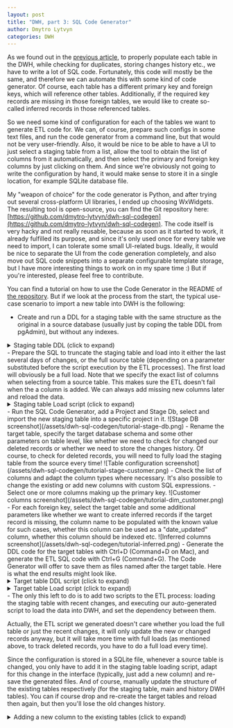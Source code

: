 ```yaml
---
layout: post
title: "DWH, part 3: SQL Code Generator"
author: Dmytro Lytvyn
categories: DWH
---
```


As we found out in the [previous article](/dwh-part-2-architecture/), to properly populate each table in the DWH, while checking for duplicates, storing changes history etc., we have to write a lot of SQL code. Fortunately, this code will mostly be the same, and therefore we can automate this with some kind of code generator. Of course, each table has a different primary key and foreign keys, which will reference other tables. Additionally, if the required key records are missing in those foreign tables, we would like to create so-called inferred records in those referenced tables.

So we need some kind of configuration for each of the tables we want to generate ETL code for. We can, of course, prepare such configs in some text files, and run the code generator from a command line, but that would not be very user-friendly. Also, it would be nice to be able to have a UI to just select a staging table from a list, allow the tool to obtain the list of columns from it automatically, and then select the primary and foreign key columns by just clicking on them. And since we're obviously not going to write the configuration by hand, it would make sense to store it in a single location, for example SQLite database file.

My "weapon of choice" for the code generator is Python, and after trying out several cross-platform UI libraries, I ended up choosing WxWidgets. The resulting tool is open-source, you can find the Git repository here: [https://github.com/dmytro-lytvyn/dwh-sql-codegen](https://github.com/dmytro-lytvyn/dwh-sql-codegen). The code itself is very hacky and not really reusable, because as soon as it started to work, it already fulfilled its purpose, and since it's only used once for every table we need to import, I can tolerate some small UI-related bugs. Ideally, it would be nice to separate the UI from the code generation completely, and also move out SQL code snippets into a separate configurable template storage, but I have more interesting things to work on in my spare time :) But if you're interested, please feel free to contribute.

You can find a tutorial on how to use the Code Generator in the README of [the repository](https://github.com/dmytro-lytvyn/dwh-sql-codegen). But if we look at the process from the start, the typical use-case scenario to import a new table into DWH is the following:
- Create and run a DDL for a staging table with the same structure as the original in a source database (usually just by coping the table DDL from pgAdmin), but without any indexes.
<details>
  <summary>Staging table DDL (click to expand)</summary>

```sql
drop table if exists stage.customer;

create table stage.customer
(
	order_id bigint,
	date_created timestamp,
	date_updated timestamp,
	email varchar(255),
	first_name varchar(255),
	last_name varchar(255),
	is_enabled boolean,
	additional_data json,
	version integer
);

grant select on stage.customer to read_stage;
grant all on stage.customer to write_stage;
```

</details>
- Prepare the SQL to truncate the staging table and load into it either the last several days of changes, or the full source table (depending on a parameter substituted before the script execution by the ETL processes). The first load will obviously be a full load. Note that we specify the exact list of columns when selecting from a source table. This makes sure the ETL doesn't fail when the a column is added. We can always add missing new columns later and reload the data.
<details>
  <summary>Staging table Load script (click to expand)</summary>

```sql
select stage.dblink_connect('product','host=#PSQL_PRODUCT_SERVER# port=#PSQL_PRODUCT_PORT# dbname=#PSQL_PRODUCT_DB# user=#PSQL_PRODUCT_LOGIN# password=#PSQL_PRODUCT_PASS#');

truncate table stage.customer;

insert into stage.customer
select *
from stage.dblink(
	'product',
	'
	select
		order_id,
		date_created,
		date_updated,
		email,
		first_name,
		last_name,
		is_enabled,
		additional_data,
		version
	from prod.customer
	where (date_updated >= ''#YESTERDAY3_Y-M-D#''
			or ''#FULL_LOAD#'' = ''1''
		)
	'
)
as t1 (
	order_id bigint,
	date_created timestamp,
	date_updated timestamp,
	email varchar(255),
	first_name varchar(255),
	last_name varchar(255),
	is_enabled boolean,
	additional_data json,
	version integer
);

select stage.dblink_disconnect('product');
```

</details>
- Run the SQL Code Generator, add a Project and Stage Db, select and import the new staging table into a specific project in it.
![Stage DB screenshot](/assets/dwh-sql-codegen/tutorial-stage-db.png)
- Rename the target table, specify the target database schema and some other parameters on table level, like whether we need to check for changed our deleted records or whether we need to store the changes history. Of course, to check for deleted records, you will need to fully load the staging table from the source every time!
![Table configuration screenshot](/assets/dwh-sql-codegen/tutorial-stage-customer.png)
- Check the list of columns and adapt the column types where necessary. It's also possible to change the existing or add new columns with custom SQL expressions.
- Select one or more columns making up the primary key.
![Customer columns screenshot](/assets/dwh-sql-codegen/tutorial-dim_customer.png)
- For each foreign key, select the target table and some additional parameters like whether we want to create inferred records if the target record is missing, the column name to be populated with the known value for such cases, whether this column can be used as a "date_updated" column, whether this column should be indexed etc.
![Inferred columns screenshot](/assets/dwh-sql-codegen/tutorial-inferred.png)
- Generate the DDL code for the target tables with Ctrl+D (Command+D on Mac), and generate the ETL SQL code with Ctrl+G (Command+G). The Code Generator will offer to save them as files named after the target table. Here is what the end results might look like.
<details>
  <summary>Target table DDL script (click to expand)</summary>

```sql
-- Generating DDL for all required tables, only run if the tables don't exist yet

drop table if exists dw.dim_customer_pk_lookup;

drop sequence if exists dw.dim_customer_seq;

create sequence dw.dim_customer_seq;

create table dw.dim_customer_pk_lookup (
    entity_bk varchar not null primary key,
    entity_key bigint not null default nextval('dw.dim_customer_seq')
);

drop table if exists dw.dim_customer_main_batch_info;

create table dw.dim_customer_main_batch_info (
    entity_key bigint not null primary key,
    is_inferred smallint not null default 0,
    is_deleted smallint not null default 0,
    hash varchar(128),
    batch_date timestamp not null,
    batch_number bigint not null
);

drop table if exists dw.dim_customer_main;

create table dw.dim_customer_main (
    entity_key bigint primary key,
    customer_id bigint,
    date_created timestamp,
    date_updated timestamp,
    email_key bigint,
    email varchar(255),
    first_name varchar(255),
    last_name varchar(255),
    is_enabled bool,
    additional_data json,
    shipping_country varchar(255)
);

create index dim_customer_main_email_key_idx
on dw.dim_customer_main using btree
(email_key);

drop table if exists dw.dim_customer_main_history;

create table dw.dim_customer_main_history (
    -- History part
    is_inferred smallint default 0,
    is_deleted smallint not null default 0,
    hash varchar(128),
    batch_date timestamp,
    batch_number bigint,
    batch_date_new timestamp,
    batch_number_new bigint,
    -- Main part 
    entity_key bigint,
    customer_id bigint,
    date_created timestamp,
    date_updated timestamp,
    email_key bigint,
    email varchar(255),
    first_name varchar(255),
    last_name varchar(255),
    is_enabled bool,
    additional_data json,
    shipping_country varchar(255)
);

create index dim_customer_main_history_entity_key_idx
on dw.dim_customer_main_history using btree
(entity_key);

create index dim_customer_main_history_batch_date_idx
on dw.dim_customer_main_history using btree
(batch_date);

create index dim_customer_main_history_batch_date_new_idx
on dw.dim_customer_main_history using btree
(batch_date_new);

create index dim_customer_main_history_email_key_idx
on dw.dim_customer_main_history using btree
(email_key);
```

</details>


<details>
  <summary>Target table Load script (click to expand)</summary>

```sql

-- ETL code for loading stage.customer to dw.dim_customer_main

drop table if exists stage.dim_customer_main_batch; -- Won't drop to avoid unnoticed collisions

create table stage.dim_customer_main_batch as
select
    current_timestamp as batch_date,
    #JOB_ID# as batch_number
;


drop table if exists stage.dim_customer_main_stage1;

create table stage.dim_customer_main_stage1 as
select 
    customer_id,
    date_created,
    date_updated,
    email,
    first_name,
    last_name,
    is_enabled,
    additional_data,
    shipping_country,
    entity_bk, 
    email_dim_email_bk,
    hash,
    row_number() over (partition by entity_bk order by date_updated desc nulls last, hash) as row_number
from (
    select 
        customer_id,
        date_created,
        date_updated,
        email,
        first_name,
        last_name,
        is_enabled,
        additional_data,
        shipping_country,
        version,
        coalesce(customer_id || '', '') as entity_bk, 
        email || '' as email_dim_email_bk, 
        md5( 
            coalesce(customer_id || '', '') ||
            coalesce(to_char(date_created, 'YYYYMMDDHH24MISS') || '', '') ||
            coalesce(email || '', '') ||
            coalesce(first_name || '', '') ||
            coalesce(last_name || '', '') ||
            coalesce(is_enabled || '', '') ||
            coalesce(additional_data || '', '') ||
            coalesce(shipping_country || '', '')
        ) as hash
    from (
        select 
            customer_id,
            date_created,
            date_updated,
            lower(trim(email)) as email,
            first_name,
            last_name,
            is_enabled,
            additional_data,
            json_extract_path_text(additional_data, 'attributes', 'shippingCountry') as shipping_country,
            version
        from stage.customer
    ) s2
) s1;

create index dim_customer_main_stage1_entity_bk_idx
on stage.dim_customer_main_stage1 using btree
(entity_bk);

create index dim_customer_main_stage1_row_number_idx
on stage.dim_customer_main_stage1 using btree
(row_number);

create index dim_customer_main_stage1_email_dim_email_bk_idx
on stage.dim_customer_main_stage1 using btree
(email_dim_email_bk);


-- Inferred entities loading start

-- Inferred entity: dim_email_main

begin;
lock table dw.dim_email_pk_lookup in exclusive mode;
lock table dw.dim_email_main_batch_info in exclusive mode;
lock table dw.dim_email_main in exclusive mode;

drop table if exists stage.dim_email_main_inferred_#JOB_ID#;

create table stage.dim_email_main_inferred_#JOB_ID# as
select
    p.entity_key, -- Not null if entity exists, but was not loaded to this entity suffix before
    s1.email_dim_email_bk as entity_bk ,
    max(s1.email) as email
from stage.dim_customer_main_stage1 s1
    left join dw.dim_email_pk_lookup p
        on p.entity_bk = s1.email_dim_email_bk
    left join dw.dim_email_main_batch_info bi
        on bi.entity_key = p.entity_key
where s1.row_number = 1
    and s1.email_dim_email_bk is not null -- Ignoring NULL FKs
    and bi.entity_key is null -- Entity either completely new or was not loaded to this entity suffix before
group by 1,2
;

create index dim_email_main_inferred_#JOB_ID#_entity_bk_idx
on stage.dim_email_main_inferred_#JOB_ID# using btree
(entity_bk);


insert into dw.dim_email_pk_lookup (entity_bk)
select i.entity_bk
from stage.dim_email_main_inferred_#JOB_ID# i
where i.entity_key is null -- Entity is completely new
;

-- Analyze takes too much time, disabled for inferred entities
-- analyze dw.dim_email_pk_lookup;

insert into dw.dim_email_main_batch_info (
    entity_key,
    is_inferred,
    is_deleted,
    hash,
    batch_date,
    batch_number
)
select
    p.entity_key, -- Using just generated or already exising key which was not loaded to this entity suffix before
    1 as is_inferred,
    0 as is_deleted,
    'dw.dim_customer_main' as hash,
    b.batch_date,
    b.batch_number
from stage.dim_email_main_inferred_#JOB_ID# i
    left join dw.dim_email_pk_lookup p
        on p.entity_bk = i.entity_bk
    cross join stage.dim_customer_main_batch b
;

-- Analyze takes too much time, disabled for inferred entities
-- analyze dw.dim_email_main_batch_info;

insert into dw.dim_email_main (
    entity_key ,
    email
)
select
    p.entity_key ,
    i.email
from stage.dim_email_main_inferred_#JOB_ID# i
    join dw.dim_email_pk_lookup p
        on p.entity_bk = i.entity_bk
;

-- Analyze takes too much time, disabled for inferred entities
-- analyze dw.dim_email_main;

commit;

-- Inferred entities loading end


-- Generating the list of new/updated/deleted entities

begin;
lock table dw.dim_customer_pk_lookup in exclusive mode;
lock table dw.dim_customer_main_batch_info in exclusive mode;
lock table dw.dim_customer_main in exclusive mode;

drop table if exists stage.dim_customer_main_pk_batch_info_stage;

create table stage.dim_customer_main_pk_batch_info_stage as
select
    s1.entity_bk,
    p.entity_key, -- Will be null for new entities
    bi.is_inferred as is_inferred_old,
    0 as is_inferred,
    bi.is_deleted as is_deleted_old,
    case when s1.entity_bk is null then 1 else 0 end as is_deleted,
    bi.hash as hash_old, -- Saving old hash and batch information for updated entities
    s1.hash,
    bi.batch_date as batch_date_old,
    bi.batch_number as batch_number_old,
    b.batch_date,
    b.batch_number
from stage.dim_customer_main_stage1 s1
    left join dw.dim_customer_pk_lookup p
        on p.entity_bk = s1.entity_bk
    left join dw.dim_customer_main_batch_info bi
        on bi.entity_key = p.entity_key
    cross join stage.dim_customer_main_batch b
where (s1.entity_bk is not null
        and s1.row_number = 1
        and ((p.entity_key is null)     -- New entity
            or (bi.entity_key is null)  -- Entity key exists, but not in this entity subname (sattelite)
            or (bi.is_inferred = 1)     -- This entity subname was loaded, but as inferred
            or (bi.is_deleted = 1)      -- This entity subname was deleted before, but arrived again now
            or (coalesce(bi.hash, '') != s1.hash)) -- This entity subname was loaded, but the attributes changed (or we didn't track history before)
    )
    or (s1.entity_bk is null            -- Entity is missing from loaded full snapshot data (deleted)
        and bi.is_deleted = 0           -- Entity is not deleted before
        and bi.is_inferred = 0          -- We will not delete inferred records, because they were never actually loaded
    )
;

create index dim_customer_main_pk_batch_info_stage_entity_bk_idx
on stage.dim_customer_main_pk_batch_info_stage using btree
(entity_bk);


-- Inserting new entities to PK Lookup, generating keys

insert into dw.dim_customer_pk_lookup (entity_bk)
select ps.entity_bk
from stage.dim_customer_main_pk_batch_info_stage ps
where ps.entity_key is null -- Only new entities
;

analyze dw.dim_customer_pk_lookup;

-- Inserting Batch information and Hash for new entities

insert into dw.dim_customer_main_batch_info (
    entity_key,
    is_inferred,
    is_deleted,
    hash,
    batch_date,
    batch_number
)
select
    p.entity_key,
    ps.is_inferred,
    ps.is_deleted,
    ps.hash,
    ps.batch_date,
    ps.batch_number
from stage.dim_customer_main_pk_batch_info_stage ps
    join dw.dim_customer_pk_lookup p
        on p.entity_bk = ps.entity_bk
where ps.batch_number_old is null -- This entity subname wasn't loaded before
;

-- Updating Batch information and Hash for changed entities

update dw.dim_customer_main_batch_info
set
    is_inferred = ps.is_inferred,
    is_deleted = ps.is_deleted,
    hash = ps.hash,
    batch_date = ps.batch_date,
    batch_number = ps.batch_number
from stage.dim_customer_main_pk_batch_info_stage ps
where ps.entity_key = dw.dim_customer_main_batch_info.entity_key
    and ps.batch_number_old is not null -- This entity subname was already loaded
;

analyze dw.dim_customer_main_batch_info;

-- Generating Stage2 table, similar to target table by structure

drop table if exists stage.dim_customer_main_stage2;

create table stage.dim_customer_main_stage2 as
select
    p.entity_key, 
    s1.customer_id as customer_id,
    s1.date_created as date_created,
    s1.date_updated as date_updated,
    p_email_dim_email.entity_key as email_key,
    s1.email as email,
    s1.first_name as first_name,
    s1.last_name as last_name,
    s1.is_enabled as is_enabled,
    s1.additional_data as additional_data,
    s1.shipping_country as shipping_country
from stage.dim_customer_main_pk_batch_info_stage as ps    -- Only new, inferred or updated entities
    join stage.dim_customer_main_stage1 as s1    -- Taking other columns from the source table
        on s1.entity_bk = ps.entity_bk
    join dw.dim_customer_pk_lookup as p    -- Using just generated or already exising keys
        on p.entity_bk = ps.entity_bk 
    left join dw.dim_email_pk_lookup as p_email_dim_email
        on p_email_dim_email.entity_bk = s1.email_dim_email_bk
where s1.entity_bk is not null -- Entity not deleted
    and s1.row_number = 1
;

-- Inserting updated entities to History

insert into dw.dim_customer_main_history
select
    ps.is_inferred_old as is_inferred,
    ps.is_deleted_old as is_deleted,
    ps.hash_old as hash,
    ps.batch_date_old as batch_date,
    ps.batch_number_old as batch_number,
    ps.batch_date as batch_date_new,
    ps.batch_number as batch_number_new,
    t.*
from dw.dim_customer_main t
    join stage.dim_customer_main_pk_batch_info_stage ps
        on ps.entity_key = t.entity_key
where ps.batch_number_old is not null -- This entity suffix already existed
    -- Not keeping the history, generated by the same Batch (parent IDs coming in the same Batch as child)
    and not (ps.batch_number_old = ps.batch_number and ps.is_inferred_old = 1)
;

analyze dw.dim_customer_main_history;

-- Deleting updated entities from target table

delete from dw.dim_customer_main
where entity_key in ( -- or where exists
    select ps.entity_key
    from stage.dim_customer_main_pk_batch_info_stage ps
    where ps.entity_key is not null
        and ps.batch_number_old is not null -- This entity suffix already existed
);

-- Inserting new, inferred and updated entities to the target table

insert into dw.dim_customer_main ( 
    entity_key,
    customer_id,
    date_created,
    date_updated,
    email_key,
    email,
    first_name,
    last_name,
    is_enabled,
    additional_data,
    shipping_country
)
select 
    entity_key,
    customer_id,
    date_created,
    date_updated,
    email_key,
    email,
    first_name,
    last_name,
    is_enabled,
    additional_data,
    shipping_country
from stage.dim_customer_main_stage2
;

analyze dw.dim_customer_main;

commit;
```

</details>
- The only this left to do is to add two scripts to the ETL process: loading the staging table with recent changes, and executing our auto-generated script to load the data into DWH, and set the dependency between them.

Actually, the ETL script we generated doesn't care whether you load the full table or just the recent changes, it will only update the new or changed records anyway, but it will take more time with full loads (as mentioned above, to track deleted records, you have to do a full load every time).

Since the configuration is stored in a SQLite file, whenever a source table is changed, you only have to add it in the staging table loading script, adapt for this change in the interface (typically, just add a new column) and re-save the generated files. And of course, manually update the structure of the existing tables respectively (for the staging table, main and history DWH tables). You can if course drop and re-create the target tables and reload then again, but then you'll lose the old changes history.

<details>
  <summary>Adding a new column to the existing tables (click to expand)</summary>

```sql
alter table stage.customer add column new_column varchar(255);
alter table dw.dim_customer_main add column new_column varchar(255);
alter table dw.dim_customer_main_history add column new_column varchar(255);
```

</details>
